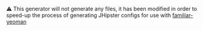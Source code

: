 :warning: This generator will not generate any files, it has been modified in order to speed-up the process of generating JHipster configs for use with [familiar-yeoman](https://github.com/maxleiko/familiar-yeoman)
